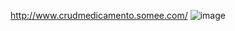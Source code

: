 http://www.crudmedicamento.somee.com/
![image](https://github.com/AlexanderTejada/Crud/assets/120703301/64ed77bd-be0b-477e-9abe-16a430f560f3)
